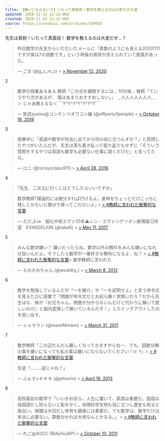 ```yaml
---
title: 【嫌いにならないで】いたって真面目！数学を教えるのは大変だぜ８選
updated: 2020-11-13 12:12:00Z
created: 2020-11-13 12:12:00Z
source: https://corobuzz.com/archives/159655
---
```


先生は真剣！いたって真面目！
数学を教えるのは大変だぜ…
1
> 昨日数学の先生からいただいたメールに「素数のようにも見える20201111ですが実は7の倍数です」という時候の挨拶が添えられていて風情があった。

> — ごま (@g_z_m_z) > [> November 12, 2020](https://twitter.com/g_z_m_z/status/1326803626329661440?ref_src=twsrc%5Etfw)

2
> 数学の授業あるある
> 教師「この式を展開するには…
>  10分後…
> 教師「ていうやり方があるが、
>  僕はあまりおすすめしない。」
>  ＿人人人人人人人＿
>  ＞ じゃあ教えるな＜
>  ￣Y^Y^Y^Y^Y^Y^Y￣

> — 影武syamu@コンテンツオワコン編 (@offparty0people) > [> October 16, 2018](https://twitter.com/offparty0people/status/1052037371154202626?ref_src=twsrc%5Etfw)

3

> 授業中に「英語や数学が社会に出てから何の役に立つんすか？」と質問したやつがいたんだが、先生は落ち着き払って振り返りもせずに「そういう質問をするやつは英語も数学も必要ない仕事に就くだけだ」と言ってたな。

> — ロニ (@rocayicitasu911) > [> April 28, 2016](https://twitter.com/rocayicitasu911/status/725686329783144449?ref_src=twsrc%5Etfw)

4
> ｢先生、二次元に行くにはどうしたらいいですか｣

> 数学教師｢理論的には微分すれば行けるよ。身体をちょっとだけこっちに残しとかないと積分で帰ってこれないよ｣ > [> #教師に言われた衝撃的な言葉](https://twitter.com/hashtag/%E6%95%99%E5%B8%AB%E3%81%AB%E8%A8%80%E3%82%8F%E3%82%8C%E3%81%9F%E8%A1%9D%E6%92%83%E7%9A%84%E3%81%AA%E8%A8%80%E8%91%89?src=hash&ref_src=twsrc%5Etfw)

> — たけ_Eva　猫化中祝エヴァ25年⚠シン・エヴァンゲリオン劇場版:||待望　EVANGELION (@take6) > [> May 11, 2017](https://twitter.com/take6/status/862521997875597312?ref_src=twsrc%5Etfw)

5

> みんな数学嫌い？ 嫌いだったらね、数学以外の教科をみんな嫌いになれば良いんだよ。そうしたら数学が一番好きな教科になるよ、ね？ > [> #教師に言われた衝撃的な言葉](https://twitter.com/hashtag/%E6%95%99%E5%B8%AB%E3%81%AB%E8%A8%80%E3%82%8F%E3%82%8C%E3%81%9F%E8%A1%9D%E6%92%83%E7%9A%84%E3%81%AA%E8%A8%80%E8%91%89?src=hash&ref_src=twsrc%5Etfw)>  数学教師に言われた

> — えのきのちゃん (@enokitty_) > [> March 8, 2012](https://twitter.com/enokitty_/status/177734100701020160?ref_src=twsrc%5Etfw)

6

> 数学を勉強しているんだが「～を解け」や「～を証明せよ」と言う命令文を見るたびに授業で「問題が命令文だとお前ら解く気無いだろ？だから先生はな、妹が『お兄ちゃん、問題が分からないんだけど代わりに解いて欲しいの///』と脳内変換して解いているんだぞ！」とカミングアウトしたのを思い出す。

> — シャマラン (@mwmMmwm) > [> March 31, 2011](https://twitter.com/mwmMmwm/status/53424157194600448?ref_src=twsrc%5Etfw)

7

> 数学教師「この辺だんだん難しくなってきますからねー、でも、因数分解の事を嫌いになっても私の事は嫌いにならないでください！(ﾄﾞﾔ」> [> #教師に言われた衝撃的な言葉](https://twitter.com/hashtag/%E6%95%99%E5%B8%AB%E3%81%AB%E8%A8%80%E3%82%8F%E3%82%8C%E3%81%9F%E8%A1%9D%E6%92%83%E7%9A%84%E3%81%AA%E8%A8%80%E8%91%89?src=hash&ref_src=twsrc%5Etfw)

> 生徒「………逆じゃね？」

> — ふぉす×☆☆☆ (@phosrin) > [> April 19, 2013](https://twitter.com/phosrin/status/325242566968750080?ref_src=twsrc%5Etfw)

8

> 高校最初の数学で「いいかお前ら、人生に置いて、英語は重要だ。国語は母国語だし知らないと恥をかく。地理科学生物も役に立つし歴史も知ると面白い。保健は大切だし体育も健康には重要だ。でも数学は、数学だけは本当に必要ない。算数分かれば大体なんとかなる。」 > [> #教師に言われた衝撃的な言葉](https://twitter.com/hashtag/%E6%95%99%E5%B8%AB%E3%81%AB%E8%A8%80%E3%82%8F%E3%82%8C%E3%81%9F%E8%A1%9D%E6%92%83%E7%9A%84%E3%81%AA%E8%A8%80%E8%91%89?src=hash&ref_src=twsrc%5Etfw)

> — れご@AGCC (@AichiJAP) > [> October 10, 2011](https://twitter.com/AichiJAP/status/123449043383885824?ref_src=twsrc%5Etfw)